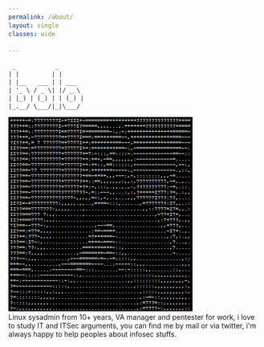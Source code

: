 ```yaml
---
permalink: /about/
layout: single
classes: wide

--- 
```

```ascii
 _           _        
| |         | |       
| |__   ___ | | ___   
| '_ \ / _ \| |/ _ \  
| |_) | (_) | | (_) | 
|_.__/ \___/|_|\___/  
```
![](/assets/images/profile.png)<br>
 Linux sysadmin from 10+ years, VA manager and pentester for work, i love to study IT and ITSec arguments, you can find me by mail or via twitter, i'm always happy to help peoples about infosec stuffs.
